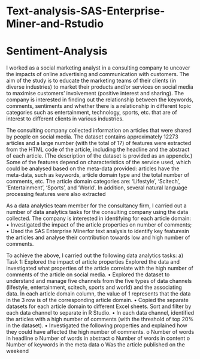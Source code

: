 # Text-analysis-SAS-Enterprise-Miner-and-Rstudio
# Sentiment-Analysis
I worked as a social marketing analyst in a consulting company to uncover the impacts of online advertising and communication with customers. The aim of the study is to educate the marketing teams of their clients (in diverse industries) to market their products and/or services on social media to maximise customers’ involvement (positive interest and sharing). The company is interested in finding out the relationship between the keywords, comments, sentiments and whether there is a relationship in different topic categories such as entertainment, technology, sports, etc. that are of interest to different clients in various industries.

The consulting company collected information on articles that were shared by people on social media. The dataset contains approximately 12273 articles and a large number (with the total of 17) of features were extracted from the HTML code of the article, including the headline and the abstract of each article. (The description of the dataset is provided as an appendix.) Some of the features depend on characteristics of the service used, which could be analysed based on the meta-data provided: articles have the meta-data, such as keywords, article domain type and the total number of comments, etc. The article domain categories are: ‘Lifestyle’, ‘Scitech’, ‘Entertainment’, ‘Sports’, and ‘World’. In addition, several natural language processing features were also extracted

As a data analytics team member for the consultancy firm, I carried out a number of data analytics tasks for the consulting company using the data collected. The company is interested in identifying for each article domain:
• Investigated the impact of the article properties on number of comments;
• Used the SAS Enterprise Minerfor text analysis to identify key featuresin the articles
and analyse their contribution towards low and high number of comments.


To achieve the above, I carried out the following data analytics tasks:
a) Task 1: Explored the impact of article properties
Explored the data and investigated what properties of the article correlate with the high 
number of comments of the article on social media. 
• Explored the dataset to understand and manage five channels from the five types of 
data channels (lifestyle, entertainment, scitech, sports and world) and the associating data. In each article domain column, the value of 1 represents that the data in the 3 row is of the corresponding article domain.
• Copied the separate datasets for each article domain to different Excel sheets. Sort and  filter by each data channel to separate in R Studio.
• In each data channel, identified the articles with a high number of comments (with the threshold of top 20% in the dataset).
• Investigated the following properties and explained how they could have affected the high number of comments. 
o Number of words in headline
o Number of words in abstract
o Number of words in content
o Number of keywords in the meta data
o Was the article published on the weekend
